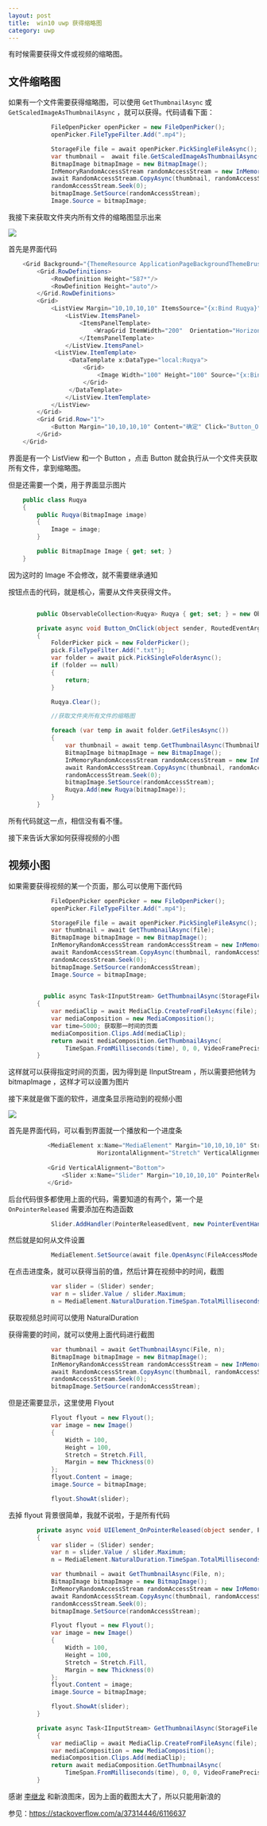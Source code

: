 ```yaml
---
layout: post
title:  win10 uwp 获得缩略图 
category: uwp 
---
```


有时候需要获得文件或视频的缩略图。

<!--more-->
<!-- csdn -->

## 文件缩略图

如果有一个文件需要获得缩略图，可以使用 `GetThumbnailAsync` 或 `GetScaledImageAsThumbnailAsync` ，就可以获得。代码请看下面：

```csharp
            FileOpenPicker openPicker = new FileOpenPicker();
            openPicker.FileTypeFilter.Add(".mp4");

            StorageFile file = await openPicker.PickSingleFileAsync();
            var thumbnail =  await file.GetScaledImageAsThumbnailAsync(ThumbnailMode.VideosView);
            BitmapImage bitmapImage = new BitmapImage();
            InMemoryRandomAccessStream randomAccessStream = new InMemoryRandomAccessStream();
            await RandomAccessStream.CopyAsync(thumbnail, randomAccessStream);
            randomAccessStream.Seek(0);
            bitmapImage.SetSource(randomAccessStream);
            Image.Source = bitmapImage;
```

我接下来获取文件夹内所有文件的缩略图显示出来

![](http://7xqpl8.com1.z0.glb.clouddn.com/34fdad35-5dfe-a75b-2b4b-8c5e313038e2%2F20176272002.jpg)

首先是界面代码

```csharp
    <Grid Background="{ThemeResource ApplicationPageBackgroundThemeBrush}">
        <Grid.RowDefinitions>
            <RowDefinition Height="587*"/>
            <RowDefinition Height="auto"/>
        </Grid.RowDefinitions>
        <Grid>
            <ListView Margin="10,10,10,10" ItemsSource="{x:Bind Ruqya}" HorizontalAlignment="Stretch">
                <ListView.ItemsPanel>
                    <ItemsPanelTemplate>
                        <WrapGrid ItemWidth="200"  Orientation="Horizontal" MaximumRowsOrColumns="5"></WrapGrid>
                    </ItemsPanelTemplate>
                </ListView.ItemsPanel>
             <ListView.ItemTemplate>
                 <DataTemplate x:DataType="local:Ruqya">
                     <Grid>
                         <Image Width="100" Height="100" Source="{x:Bind Image}"></Image>
                     </Grid>
                 </DataTemplate>
                </ListView.ItemTemplate>
            </ListView>
        </Grid>
        <Grid Grid.Row="1">
            <Button Margin="10,10,10,10" Content="确定" Click="Button_OnClick"></Button>
        </Grid>
    </Grid>

```

界面是有一个 ListView 和一个 Button ，点击 Button 就会执行从一个文件夹获取所有文件，拿到缩略图。

但是还需要一个类，用于界面显示图片

```csharp
    public class Ruqya
    {
        public Ruqya(BitmapImage image)
        {
            Image = image;
        }

        public BitmapImage Image { get; set; }
    }
```

因为这时的 Image 不会修改，就不需要继承通知

按钮点击的代码，就是核心，需要从文件夹获得文件。

```csharp

        public ObservableCollection<Ruqya> Ruqya { get; set; } = new ObservableCollection<Ruqya>();

        private async void Button_OnClick(object sender, RoutedEventArgs e)
        {
            FolderPicker pick = new FolderPicker();
            pick.FileTypeFilter.Add(".txt");
            var folder = await pick.PickSingleFolderAsync();
            if (folder == null)
            {
                return;
            }

            Ruqya.Clear();

            //获取文件夹所有文件的缩略图

            foreach (var temp in await folder.GetFilesAsync())
            {
                var thumbnail = await temp.GetThumbnailAsync(ThumbnailMode.SingleItem);
                BitmapImage bitmapImage = new BitmapImage();
                InMemoryRandomAccessStream randomAccessStream = new InMemoryRandomAccessStream();
                await RandomAccessStream.CopyAsync(thumbnail, randomAccessStream);
                randomAccessStream.Seek(0);
                bitmapImage.SetSource(randomAccessStream);
                Ruqya.Add(new Ruqya(bitmapImage));
            }
        }
```

所有代码就这一点，相信没有看不懂。

接下来告诉大家如何获得视频的小图

## 视频小图

如果需要获得视频的某一个页面，那么可以使用下面代码

```csharp
            FileOpenPicker openPicker = new FileOpenPicker();
            openPicker.FileTypeFilter.Add(".mp4");

            StorageFile file = await openPicker.PickSingleFileAsync();
            var thumbnail = await GetThumbnailAsync(file);
            BitmapImage bitmapImage = new BitmapImage();
            InMemoryRandomAccessStream randomAccessStream = new InMemoryRandomAccessStream();
            await RandomAccessStream.CopyAsync(thumbnail, randomAccessStream);
            randomAccessStream.Seek(0);
            bitmapImage.SetSource(randomAccessStream);
            Image.Source = bitmapImage;

          
          public async Task<IInputStream> GetThumbnailAsync(StorageFile file)
        {
            var mediaClip = await MediaClip.CreateFromFileAsync(file);
            var mediaComposition = new MediaComposition();
            var time=5000; 获取那一时间的页面
            mediaComposition.Clips.Add(mediaClip);
            return await mediaComposition.GetThumbnailAsync(
                TimeSpan.FromMilliseconds(time), 0, 0, VideoFramePrecision.NearestFrame);
        }
```

这样就可以获得指定时间的页面，因为得到是 IInputStream ，所以需要把他转为 bitmapImage ，这样才可以设置为图片

接下来就是做下面的软件，进度条显示拖动到的视频小图

![](http://wx4.sinaimg.cn/large/005VX1Eagy1fh027j7qutg30z10nyu11.gif)

<!-- ![](http://wx1.sinaimg.cn/mw690/005VX1Eagy1fh026g7k0ej30z10nyag1.jpg) -->

首先是界面代码，可以看到界面就一个播放和一个进度条

```csharp
           <MediaElement x:Name="MediaElement" Margin="10,10,10,10" Stretch="None"
                         HorizontalAlignment="Stretch" VerticalAlignment="Stretch"></MediaElement>
            
           <Grid VerticalAlignment="Bottom">
               <Slider x:Name="Slider" Margin="10,10,10,10" PointerReleased="UIElement_OnPointerReleased" PointerPressed="UIElement_OnPointerReleased"></Slider>
           </Grid>
```

后台代码很多都使用上面的代码，需要知道的有两个，第一个是`OnPointerReleased` 需要添加在构造函数

```csharp
            Slider.AddHandler(PointerReleasedEvent, new PointerEventHandler(UIElement_OnPointerReleased), true);

```

然后就是如何从文件设置

```csharp
            MediaElement.SetSource(await file.OpenAsync(FileAccessMode.Read), "");

```

在点击进度条，就可以获得当前的值，然后计算在视频中的时间，截图

```csharp
            var slider = (Slider) sender;
            var n = slider.Value / slider.Maximum;
            n = MediaElement.NaturalDuration.TimeSpan.TotalMilliseconds * n;
```
获取视频总时间可以使用 NaturalDuration 

获得需要的时间，就可以使用上面代码进行截图

```csharp
            var thumbnail = await GetThumbnailAsync(File, n);
            BitmapImage bitmapImage = new BitmapImage();
            InMemoryRandomAccessStream randomAccessStream = new InMemoryRandomAccessStream();
            await RandomAccessStream.CopyAsync(thumbnail, randomAccessStream);
            randomAccessStream.Seek(0);
            bitmapImage.SetSource(randomAccessStream);
```

但是还需要显示，这里使用 Flyout 

```csharp
            Flyout flyout = new Flyout();
            var image = new Image()
            {
                Width = 100,
                Height = 100,
                Stretch = Stretch.Fill,
                Margin = new Thickness(0)
            };
            flyout.Content = image;
            image.Source = bitmapImage;

            flyout.ShowAt(slider);
```

去掉 flyout 背景很简单，我就不说啦，于是所有代码

```csharp
        private async void UIElement_OnPointerReleased(object sender, PointerRoutedEventArgs e)
        {
            var slider = (Slider) sender;
            var n = slider.Value / slider.Maximum;
            n = MediaElement.NaturalDuration.TimeSpan.TotalMilliseconds * n;

            var thumbnail = await GetThumbnailAsync(File, n);
            BitmapImage bitmapImage = new BitmapImage();
            InMemoryRandomAccessStream randomAccessStream = new InMemoryRandomAccessStream();
            await RandomAccessStream.CopyAsync(thumbnail, randomAccessStream);
            randomAccessStream.Seek(0);
            bitmapImage.SetSource(randomAccessStream);

            Flyout flyout = new Flyout();
            var image = new Image()
            {
                Width = 100,
                Height = 100,
                Stretch = Stretch.Fill,
                Margin = new Thickness(0)
            };
            flyout.Content = image;
            image.Source = bitmapImage;

            flyout.ShowAt(slider);
        }

        private async Task<IInputStream> GetThumbnailAsync(StorageFile file, double time)
        {
            var mediaClip = await MediaClip.CreateFromFileAsync(file);
            var mediaComposition = new MediaComposition();
            mediaComposition.Clips.Add(mediaClip);
            return await mediaComposition.GetThumbnailAsync(
                TimeSpan.FromMilliseconds(time), 0, 0, VideoFramePrecision.NearestFrame);
        }
```

感谢 [李继龙](https://kljzndx.github.io/My-Blog/) 和新浪图床，因为上面的截图太大了，所以只能用新浪的

参见：https://stackoverflow.com/a/37314446/6116637


  
